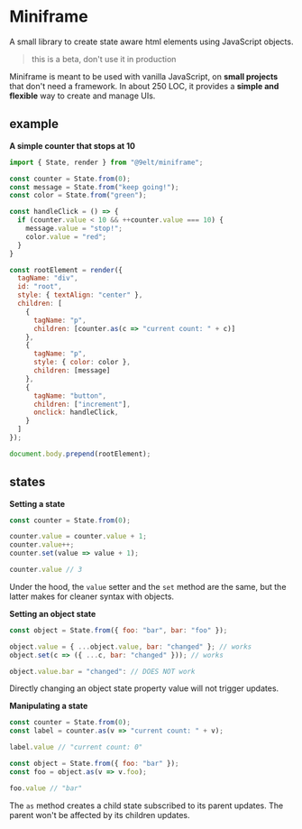 # Miniframe

A small library to create state aware html elements using JavaScript objects.

> this is a beta, don't use it in production

Miniframe is meant to be used with vanilla JavaScript, on **small projects** that don't need a framework. In about 250 LOC, it provides a **simple and flexible** way to create and manage UIs.

## example

**A simple counter that stops at 10**

```js
import { State, render } from "@9elt/miniframe";

const counter = State.from(0);
const message = State.from("keep going!");
const color = State.from("green");

const handleClick = () => {
  if (counter.value < 10 && ++counter.value === 10) {
    message.value = "stop!";
    color.value = "red";
  }
}

const rootElement = render({
  tagName: "div",
  id: "root",
  style: { textAlign: "center" },
  children: [
    {
      tagName: "p",
      children: [counter.as(c => "current count: " + c)]
    },
    {
      tagName: "p",
      style: { color: color },
      children: [message]
    },
    {
      tagName: "button",
      children: ["increment"],
      onclick: handleClick,
    }
  ]
});

document.body.prepend(rootElement);
```

## states

**Setting a state**

```js
const counter = State.from(0);

counter.value = counter.value + 1;
counter.value++;
counter.set(value => value + 1);

counter.value // 3
```

Under the hood, the `value` setter and the `set` method are the same, but the latter makes for cleaner syntax with objects.

**Setting an object state**

```js
const object = State.from({ foo: "bar", bar: "foo" });

object.value = { ...object.value, bar: "changed" }; // works
object.set(c => ({ ...c, bar: "changed" })); // works

object.value.bar = "changed": // DOES NOT work
```

Directly changing an object state property value will not trigger updates.

**Manipulating a state**

```js
const counter = State.from(0);
const label = counter.as(v => "current count: " + v);

label.value // "current count: 0"

const object = State.from({ foo: "bar" });
const foo = object.as(v => v.foo);

foo.value // "bar"
```

The `as` method creates a child state subscribed to its parent updates. The parent won't be affected by its children updates.
